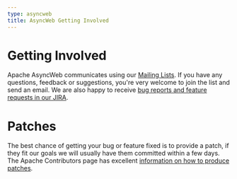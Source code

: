 ```yaml
---
type: asyncweb
title: AsyncWeb Getting Involved
---
```


# Getting Involved

Apache AsyncWeb communicates using our [Mailing Lists](/mailing-lists.html). If you have any questions, feedback or suggestions, you're very welcome to join the list and send an email. We are also happy to receive [bug reports and feature requests in our JIRA](https://issues.apache.org/jira/browse/ASYNCWEB).

# Patches

The best chance of getting your bug or feature fixed is to provide a patch, if they fit our goals we will usually have them committed within a few days. The Apache Contributors page has excellent [information on how to produce patches](http://apache.org/dev/contributors.html#patches).
